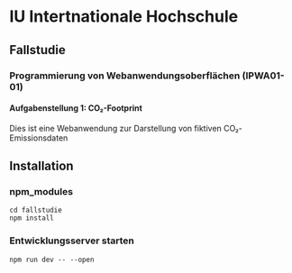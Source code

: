 # IU Intertnationale Hochschule
## Fallstudie
### Programmierung von Webanwendungsoberflächen (IPWA01-01)
#### Aufgabenstellung 1: CO₂-Footprint  
Dies ist eine Webanwendung zur Darstellung von fiktiven CO₂-Emissionsdaten

## Installation
### npm_modules
`cd fallstudie`  
`npm install`
### Entwicklungsserver starten
`npm run dev -- --open`
